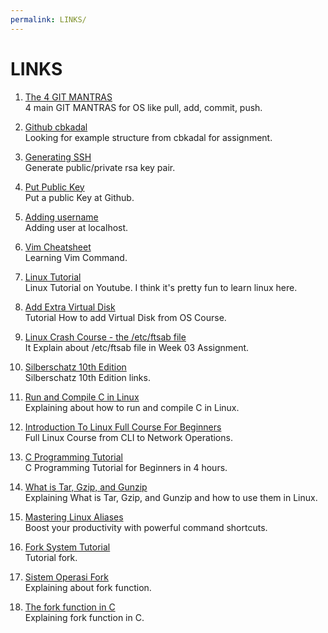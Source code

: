 ```yaml
---
permalink: LINKS/
---
```


# LINKS

1. [The 4 GIT MANTRAS](https://osp4diss.vlsm.org/osp-119.html)<br>
4 main GIT MANTRAS for OS like pull, add, commit, push.

2. [Github cbkadal](https://github.com/cbkadal/os232)<br>
Looking for example structure from cbkadal for assignment.

3. [Generating SSH](https://osp4diss.vlsm.org/osp-110.html)<br>
Generate public/private rsa key pair.

4. [Put Public Key](https://osp4diss.vlsm.org/osp-111.html)<br>
Put a public Key at Github.

5. [Adding username](https://doit.vlsm.org/022.html)<br>
Adding user at localhost.

6. [Vim Cheatsheet](https://vim.rtorr.com)<br>
Learning Vim Command.

7. [Linux Tutorial](https://www.youtube.com/watch?v=BMGixkvJ-6w)<br>
Linux Tutorial on Youtube. I think it's pretty fun to learn linux here.

8. [Add Extra Virtual Disk](https://doit.vlsm.org/015.html)<br>
Tutorial How to add Virtual Disk from OS Course.

9. [Linux Crash Course - the /etc/ftsab file](https://www.youtube.com/watch?v=A7xH74o6kY0)<br>
It Explain about /etc/ftsab file in Week 03 Assignment.

10. [Silberschatz 10th Edition](https://os.ecci.ucr.ac.cr/slides/Abraham-Silberschatz-Operating-System-Concepts-10th-2018.pdf)<br>
Silberschatz 10th Edition links.

11. [Run and Compile C in Linux](https://www.youtube.com/watch?v=oLjN6jAg-sY)<br>
Explaining about how to run and compile C in Linux.

12. [Introduction To Linux Full Course For Beginners](https://www.youtube.com/watch?v=sWbUDq4S6Y8)<br>
Full Linux Course from CLI to Network Operations.

13. [C Programming Tutorial](https://www.youtube.com/watch?v=KJgsSFOSQv0)<br>
C Programming Tutorial for Beginners in 4 hours.

14. [What is Tar, Gzip, and Gunzip](https://www.youtube.com/watch?v=41724pZdIx0)<br>
Explaining What is Tar, Gzip, and Gunzip and how to use them in Linux.

15. [Mastering Linux Aliases](https://www.youtube.com/watch?v=YdXxYxeMuos)<br>
Boost your productivity with powerful command shortcuts.

16. [Fork System Tutorial](https://www.youtube.com/watch?v=xVSPv-9x3gk)<br>
Tutorial fork.

17. [Sistem Operasi Fork](https://www.youtube.com/watch?v=mH0DCrUlWRQ)<br>
Explaining about fork function.

18. [The fork function in C](https://www.youtube.com/watch?v=cex9XrZCU14)<br>
Explaining fork function in C.
